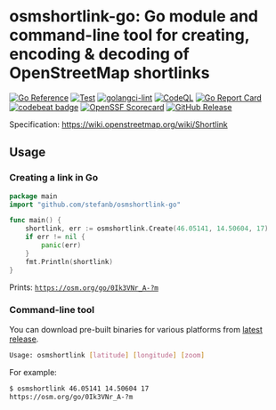 # osmshortlink-go: Go module and command-line tool for creating, encoding & decoding of OpenStreetMap shortlinks

[![Go Reference](https://pkg.go.dev/badge/github.com/stefanb/osmshortlink-go.svg)](https://pkg.go.dev/github.com/stefanb/osmshortlink-go)
[![Test](https://github.com/stefanb/osmshortlink-go/actions/workflows/test.yml/badge.svg)](https://github.com/stefanb/osmshortlink-go/actions/workflows/test.yml)
[![golangci-lint](https://github.com/stefanb/osmshortlink-go/actions/workflows/golangci-lint.yml/badge.svg)](https://github.com/stefanb/osmshortlink-go/actions/workflows/golangci-lint.yml)
[![CodeQL](https://github.com/stefanb/osmshortlink-go/actions/workflows/codeql.yml/badge.svg)](https://github.com/stefanb/osmshortlink-go/actions/workflows/codeql.yml)
[![Go Report Card](https://goreportcard.com/badge/github.com/stefanb/osmshortlink-go)](https://goreportcard.com/report/github.com/stefanb/osmshortlink-go)
[![codebeat badge](https://codebeat.co/badges/0dcfa9c5-a59b-46ed-b0a6-30e1bbda9a7e)](https://codebeat.co/projects/github-com-stefanb-osmshortlink-go-main)
[![OpenSSF Scorecard](https://api.securityscorecards.dev/projects/github.com/stefanb/osmshortlink-go/badge)](https://securityscorecards.dev/viewer/?uri=github.com/stefanb/osmshortlink-go)
[![GitHub Release](https://img.shields.io/github/release/stefanb/osmshortlink-go.svg?style=flat)](https://github.com/stefanb/osmshortlink-go/releases/latest)

Specification: https://wiki.openstreetmap.org/wiki/Shortlink

## Usage

### Creating a link in Go

```go
package main
import "github.com/stefanb/osmshortlink-go"

func main() {
    shortlink, err := osmshortlink.Create(46.05141, 14.50604, 17)
    if err != nil {
        panic(err)
    }
    fmt.Println(shortlink)
}
```

Prints: [`https://osm.org/go/0Ik3VNr_A-?m`](https://osm.org/go/0Ik3VNr_A-?m)

### Command-line tool

You can download pre-built binaries for various platforms from [latest release](https://github.com/stefanb/osmshortlink-go/releases/latest).

```bash
Usage: osmshortlink [latitude] [longitude] [zoom]
```

For example:

```bash
$ osmshortlink 46.05141 14.50604 17
https://osm.org/go/0Ik3VNr_A-?m
```
